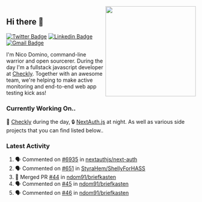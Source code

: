 <img align="right" src="https://user-images.githubusercontent.com/7415984/172472491-91b16eac-fa22-4ecf-92df-d687139fd1f9.gif" width="240" />

## Hi there 👋

[![Twitter Badge](https://img.shields.io/badge/-@ndom91-1ca0f1?style=flat-square&labelColor=1ca0f1&logo=twitter&logoColor=white&link=https://twitter.com/ndom91)](https://twitter.com/ndom91) [![Linkedin Badge](https://img.shields.io/badge/-ndom91-blue?style=flat-square&logo=Linkedin&logoColor=white&link=https://www.linkedin.com/in/ndom91/)](https://www.linkedin.com/in/ndom91/) [![Gmail Badge](https://img.shields.io/badge/-yo@ndo.dev-c14438?style=flat-square&logo=mail.ru&logoColor=white&link=mailto:yo@ndo.dev)](mailto:yo@ndo.dev)

I'm Nico Domino, command-line warrior and open sourcerer. During the day I'm a fullstack javascript developer at [Checkly](https://checklyhq.com). Together with an awesome team, we're helping to make active monitoring and end-to-end web app testing kick ass!

### Currently Working On..

🦝 [Checkly](https://checklyhq.com) during the day, 🔒 [NextAuth.js](https://github.com/nextauthjs/next-auth) at night. As well as various side projects that you can find listed below..

<!--START_SECTION_PROFILE_VIEWS:readme-info-->
<!--END_SECTION_PROFILE_VIEWS:readme-info-->

<!--START_SECTION_DAILY_COMMIT:readme-info-->
<!--END_SECTION_DAILY_COMMIT:readme-info-->

<!--START_SECTION_WEEKLY_COMMIT:readme-info-->
<!--END_SECTION_WEEKLY_COMMIT:readme-info-->

### Latest Activity

<!--START_SECTION:activity-->
1. 🗣 Commented on [#6935](https://github.com/nextauthjs/next-auth/issues/6935) in [nextauthjs/next-auth](https://github.com/nextauthjs/next-auth)
2. 🗣 Commented on [#651](https://github.com/StyraHem/ShellyForHASS/issues/651) in [StyraHem/ShellyForHASS](https://github.com/StyraHem/ShellyForHASS)
3. 🎉 Merged PR [#44](https://github.com/ndom91/briefkasten/pull/44) in [ndom91/briefkasten](https://github.com/ndom91/briefkasten)
4. 🗣 Commented on [#45](https://github.com/ndom91/briefkasten/issues/45) in [ndom91/briefkasten](https://github.com/ndom91/briefkasten)
5. 🗣 Commented on [#46](https://github.com/ndom91/briefkasten/issues/46) in [ndom91/briefkasten](https://github.com/ndom91/briefkasten)
<!--END_SECTION:activity-->
